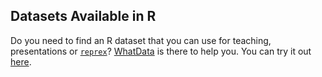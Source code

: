## Datasets Available in R

Do you need to find an R dataset that you can use for teaching, presentations or 
[`reprex`](https://github.com/tidyverse/reprex)? [WhatData](https://github.com/saghirb/WhatData) 
is there to help you. You can try it out [here](http://ilustat.com/shared/what_data_r).
